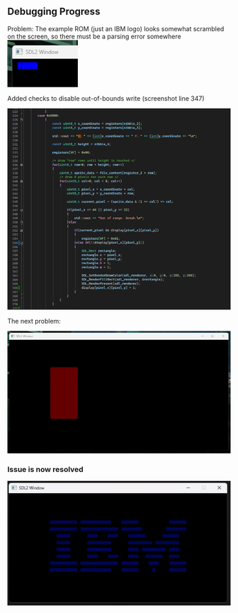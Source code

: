 ## Debugging Progress
Problem: The example ROM (just an IBM logo) looks somewhat scrambled on the screen, so there must be a parsing error somewhere
![IBM logo looks scrambled](image-1.png)

Added checks to disable out-of-bounds write (screenshot line 347)

![Drawing Processor](image.png)


The next problem:

![Bigger window, rectangle size of 1*1px is much larger being displayed (lol?)](image-2.png)

### Issue is now resolved

![IBM Logo](image-3.png)